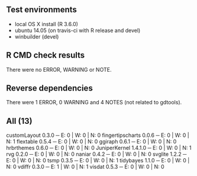 ## Test environments

- local OS X install (R 3.6.0)
- ubuntu 14.05 (on travis-ci with R release and devel)
- winbuilder (devel)

## R CMD check results

There were no ERROR, WARNING or NOTE. 

## Reverse dependencies

There were 1 ERROR, 0 WARNING and 4 NOTES (not related to gdtools). 

## All (13)

customLayout 0.3.0       ─ E: 0     | W: 0     | N: 0
fingertipscharts 0.0.6   ─ E: 0     | W: 0     | N: 1
flextable 0.5.4          ─ E: 0     | W: 0     | N: 0
ggiraph 0.6.1            ─ E: 0     | W: 0     | N: 0
hrbrthemes 0.6.0         ─ E: 0     | W: 0     | N: 0
JuniperKernel 1.4.1.0    ─ E: 0     | W: 0     | N: 1
rvg 0.2.0                ─ E: 0     | W: 0     | N: 0
naniar 0.4.2             ─ E: 0     | W: 0     | N: 0
svglite 1.2.2            ─ E: 0     | W: 0     | N: 0
tsmp 0.3.5               ─ E: 0     | W: 0     | N: 1
tidybayes 1.1.0          ─ E: 0     | W: 0     | N: 0
vdiffr 0.3.0             ─ E: 1     | W: 0     | N: 1
visdat 0.5.3             ─ E: 0     | W: 0     | N: 0
